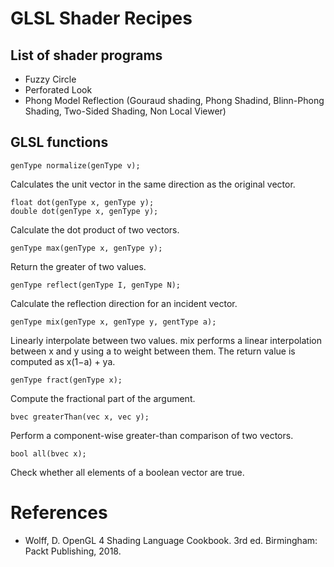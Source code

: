 # GLSL Shader Recipes

## List of shader programs

- Fuzzy Circle
- Perforated Look
- Phong Model Reflection (Gouraud shading, Phong Shadind, Blinn-Phong Shading, Two-Sided Shading, Non Local Viewer)

## GLSL functions

```
genType normalize(genType v);
```
Calculates the unit vector in the same direction as the original vector.

```
float dot(genType x, genType y);
double dot(genType x, genType y);
```
Calculate the dot product of two vectors.

```
genType max(genType x, genType y);
```
Return the greater of two values.

```
genType reflect(genType I, genType N);
```
Calculate the reflection direction for an incident vector.

```
genType mix(genType x, genType y, gentType a);
```
Linearly interpolate between two values.
mix performs a linear interpolation between x and y using a to weight between them. The return value is computed as x(1−a) + ya.

```
genType fract(genType x);
```
Compute the fractional part of the argument.

```
bvec greaterThan(vec x, vec y);
```
Perform a component-wise greater-than comparison of two vectors.

```
bool all(bvec x);
```
Check whether all elements of a boolean vector are true.


# References

- Wolff, D. OpenGL 4 Shading Language Cookbook. 3rd ed. Birmingham: Packt Publishing, 2018.
